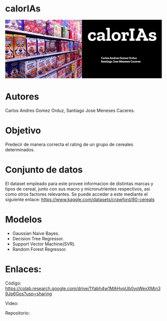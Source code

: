 # calorIAs

<img src="calorIAs.png">

# Autores
Carlos Andres Gomez Orduz, Santiago Jose Meneses Caceres.

# Objetivo
Predecir de manera correcta el rating de un grupo de cereales determinados.

# Conjunto de datos
El dataset empleado para este provee informacion de distintas marcas y tipos de cereal, junto con sus macro y micronutrientes respectivos, asi como otros factores relevantes.
Se puede acceder a este mediante el siguiente enlace: https://www.kaggle.com/datasets/crawford/80-cereals

# Modelos
- Gaussian Naive Bayes.
- Decision Tree Regressor.
- Support Vector Machine(SVR).
- Random Forest Regressor.


# Enlaces:
Código: https://colab.research.google.com/drive/1Yabh4w1MAHypUb0yoWexXMjn39Jp6Gos?usp=sharing

Video: 

Repositorio: 
